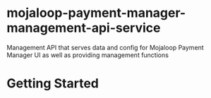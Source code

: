 # mojaloop-payment-manager-management-api-service
Management API that serves data and config for Mojaloop Payment Manager UI as well as providing management functions

# Getting Started

